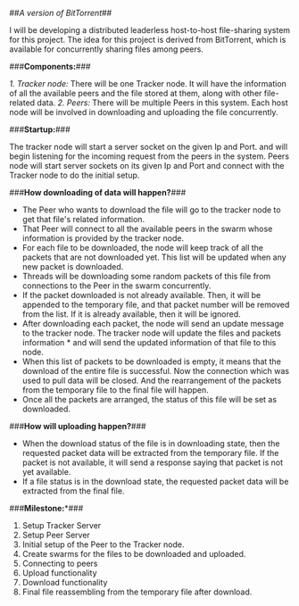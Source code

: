 ##*A version of BitTorrent*##

I will be developing a distributed leaderless host-to-host file-sharing system for this project.
The idea for this project is derived from BitTorrent, which is available for concurrently sharing files among peers. 

###**Components:**###

*1. Tracker node:*  There will be one Tracker node. It will have the information of all the available peers and the file stored at them, along with other file-related data.
*2. Peers:* There will be multiple Peers in this system. Each host node will be involved in downloading and uploading the file concurrently.

###**Startup:**###

The tracker node will start a server socket on the given Ip and Port. and will begin listening for the incoming request from the peers in the system. 
Peers node will start server sockets on its given Ip and Port and connect with the Tracker node to do the initial setup.

###**How downloading of data will happen?**###

* The Peer who wants to download the file will go to the tracker node to get that file's related information.
* That Peer will connect to all the available peers in the swarm whose information is provided by the tracker node.
* For each file to be downloaded, the node will keep track of all the packets that are not downloaded yet. This list will be updated when any new packet is downloaded.
* Threads will be downloading some random packets of this file from connections to the Peer in the swarm concurrently. 
* If the packet downloaded is not already available. Then, it will be appended to the temporary file, and that packet number will be removed from the list. If it is already available, then it will be ignored. 
* After downloading each packet, the node will send an update message to the tracker node. The tracker node will update the files and packets information * and will send the updated information of that file to this node.
* When this list of packets to be downloaded is empty, it means that the download of the entire file is successful. Now the connection which was used to pull data will be closed. And the rearrangement of the packets from the temporary file to the final file will happen.
* Once all the packets are arranged, the status of this file will be set as downloaded.

###**How will uploading happen?**###

* When the download status of the file is in downloading state, then the requested packet data will be extracted from the temporary file. If the packet is not available, it will send a response saying that packet is not yet available. 
* If a file status is in the download state, the requested packet data will be extracted from the final file.

###**Milestone:***###

1. Setup Tracker Server
2. Setup Peer Server
3. Initial setup of the Peer to the Tracker node.
4. Create swarms for the files to be downloaded and uploaded.
5. Connecting to peers
6. Upload functionality
7. Download functionality
8. Final file reassembling from the temporary file after download.
